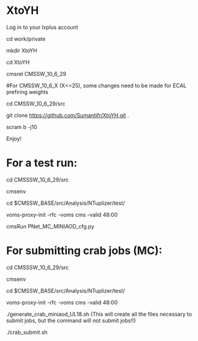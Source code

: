 # XtoYH

Log in to your lxplus account

cd work/private

mkdir XtoYH

cd XtoYH

cmsrel CMSSW_10_6_29 

#For CMSSW_10_6_X (X<=25), some changes need to be made for ECAL prefiring weights

cd CMSSW_10_6_29/src

git clone https://github.com/Sumantifr/XtoYH.git .

scram b -j10

Enjoy! 

For a test run: 
==============
cd CMSSSW_10_6_29/src

cmsenv

cd $CMSSW_BASE/src/Analysis/NTuplizer/test/

voms-proxy-init -rfc -voms cms -valid 48:00

cmsRun PNet_MC_MINIAOD_cfg.py

For submitting crab jobs (MC):
=========================

cd CMSSSW_10_6_29/src

cmsenv

cd $CMSSW_BASE/src/Analysis/NTuplizer/test/

voms-proxy-init -rfc -voms cms -valid 48:00

./generate_crab_miniaod_UL18.sh 
  (This will create all the files necessary to submit jobs, but the command will not submit jobs!!)

./crab_submit.sh

